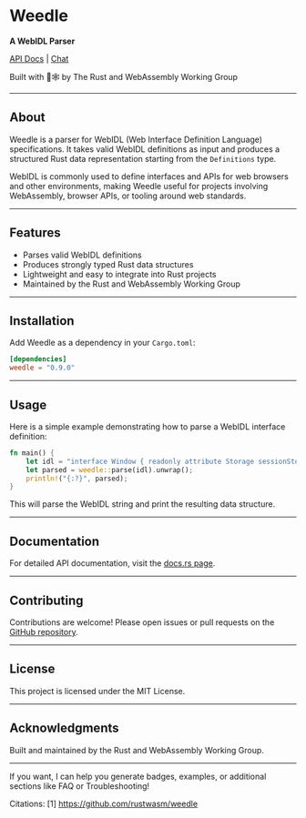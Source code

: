 
# Weedle

**A WebIDL Parser**

[API Docs](https://docs.rs/weedle) | [Chat](https://rustwasm.github.io/weedle/chat/)

Built with 🦀🕸 by The Rust and WebAssembly Working Group

---

## About

Weedle is a parser for WebIDL (Web Interface Definition Language) specifications. It takes valid WebIDL definitions as input and produces a structured Rust data representation starting from the `Definitions` type.

WebIDL is commonly used to define interfaces and APIs for web browsers and other environments, making Weedle useful for projects involving WebAssembly, browser APIs, or tooling around web standards.

---

## Features

- Parses valid WebIDL definitions
- Produces strongly typed Rust data structures
- Lightweight and easy to integrate into Rust projects
- Maintained by the Rust and WebAssembly Working Group

---

## Installation

Add Weedle as a dependency in your `Cargo.toml`:

```toml
[dependencies]
weedle = "0.9.0"
```

---

## Usage

Here is a simple example demonstrating how to parse a WebIDL interface definition:

```rust
fn main() {
    let idl = "interface Window { readonly attribute Storage sessionStorage; };";
    let parsed = weedle::parse(idl).unwrap();
    println!("{:?}", parsed);
}
```

This will parse the WebIDL string and print the resulting data structure.

---

## Documentation

For detailed API documentation, visit the [docs.rs page](https://docs.rs/weedle).

---

## Contributing

Contributions are welcome! Please open issues or pull requests on the [GitHub repository](https://github.com/rustwasm/weedle).

---

## License

This project is licensed under the MIT License.

---

## Acknowledgments

Built and maintained by the Rust and WebAssembly Working Group.

---

If you want, I can help you generate badges, examples, or additional sections like FAQ or Troubleshooting!

Citations:
[1] https://github.com/rustwasm/weedle

